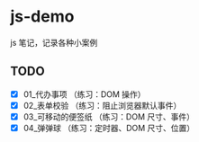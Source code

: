 # js-demo

js 笔记，记录各种小案例

## TODO

- [x] 01\_代办事项 （练习：DOM 操作）
- [x] 02\_表单校验 （练习：阻止浏览器默认事件）
- [x] 03\_可移动的便签纸 （练习：DOM 尺寸、事件）
- [x] 04\_弹弹球 （练习：定时器、DOM 尺寸、位置）

